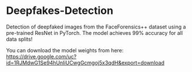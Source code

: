 # Deepfakes-Detection
Detection of deepfaked images from the FaceForensics++ dataset using a pre-trained ResNet in PyTorch. The model achieves 99% accuracy for all data splits!

You can download the model weights from here: https://drive.google.com/uc?id=1RJMdwG1Se94hUnIiUCwgGcmgoj5x3qdH&export=download
